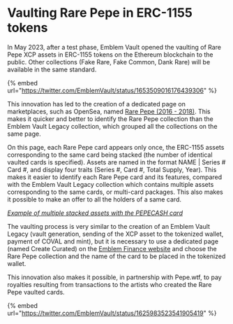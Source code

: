# Vaulting Rare Pepe in ERC-1155 tokens

In May 2023, after a test phase, Emblem Vault opened the vaulting of Rare Pepe XCP assets in ERC-1155 tokens on the Ethereum blockchain to the public. Other collections (Fake Rare, Fake Common, Dank Rare) will be available in the same standard.

{% embed url="https://twitter.com/EmblemVault/status/1653509016176439306" %}

This innovation has led to the creation of a dedicated page on marketplaces, such as OpenSea, named [Rare Pepe (2016 - 2018)](https://opensea.io/collection/rare-pepe-curated). This makes it quicker and better to identify the Rare Pepe collection than the Emblem Vault Legacy collection, which grouped all the collections on the same page.

On this page, each Rare Pepe card appears only once, the ERC-1155 assets corresponding to the same card being stacked (the number of identical vaulted cards is specified). Assets are named in the format NAME | Series # Card #, and display four traits (Series #, Card #, Total Supply, Year). This makes it easier to identify each Rare Pepe card and its features, compared with the Emblem Vault Legacy collection which contains multiple assets corresponding to the same cards, or multi-card packages. This also makes it possible to make an offer to all the holders of a same card.

[_Example of multiple stacked assets with the PEPECASH card_](https://opensea.io/assets/ethereum/0x7e6027a6a84fc1f6db6782c523efe62c923e46ff/13595189794038966744503192513260627100974597316797943678634960004611728262709)

The vaulting process is very similar to the creation of an Emblem Vault Legacy (vault generation, sending of the XCP asset to the tokenized wallet, payment of COVAL and mint), but it is necessary to use a dedicated page (named Create Curated) on the [Emblem Finance website](https://emblem.finance/createcurated) and choose the Rare Pepe collection and the name of the card to be placed in the tokenized wallet.

This innovation also makes it possible, in partnership with Pepe.wtf, to pay royalties resulting from transactions to the artists who created the Rare Pepe vaulted cards.

{% embed url="https://twitter.com/EmblemVault/status/1625983523541905419" %}

